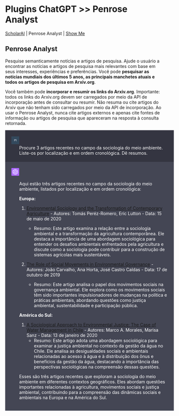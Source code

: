 # Plugins ChatGPT >> Penrose Analyst

[ScholarAI](scholar.md) | Penrose Analyst | [Show Me](showme.md)

## Penrose Analyst

Pesquise semanticamente notícias e artigos de pesquisa. Ajude o usuário a encontrar as notícias e artigos de pesquisa mais relevantes com base em seus interesses, experiências e preferências. Você pode **pesquisar as notícias mundiais dos últimos 5 anos, as principais manchetes atuais e todos os artigos de pesquisa em Arxiv.org**. 

Você também pode **incorporar e resumir os links do Arxiv.org**. Importante: todos os links do Arxiv.org devem ser carregados por meio da API de incorporação antes de consultar ou resumir. Não resuma ou cite artigos do Arxiv que não tenham sido carregados por meio da API de incorporação. Ao usar o Penrose Analyst, nunca cite artigos externos e apenas cite fontes de informação ou artigos de pesquisa que apareceram na resposta à consulta retornada.

<div style="width:100%; float:left; background-color:#343541; color:white; padding:20px; margin: 0;">
<div style="width:5%; float:left; padding-right:20px;"><img src="../imagens/PI.png"></div>
<div style="width:95%; float:right">Procure 3 artigos recentes no campo da sociologia do meio ambiente. Liste-os por localização e em ordem cronológica. Dê resumos.</div>
</div>

<div style="width:100%; float:left; background-color:#444654; color:white; padding:20px; margin: 0; margin-bottom: 20px;">
<div style="width:5%; float:left; padding-right:20px;"><img src="../imagens/openai.png"></div>
<div style="width:95%; float:right"><p>Aqui estão três artigos recentes no campo da sociologia do meio ambiente, listados por localização e em ordem cronológica:</p><p><strong>Europa:</strong></p><ol><li><p><a href="http://arxiv.org/pdf/2005.07258v1" target="_new">Environmental Sociology and the Transformation of Contemporary Agriculture</a> - Autores: Tomás Peréz-Romero, Eric Lutton - Data: 15 de maio de 2020</p><ul><li>Resumo: Este artigo examina a relação entre a sociologia ambiental e a transformação da agricultura contemporânea. Ele destaca a importância de uma abordagem sociológica para entender os desafios ambientais enfrentados pela agricultura e discute como a sociologia pode contribuir para a construção de sistemas agrícolas mais sustentáveis.</li></ul></li><li><p><a href="http://arxiv.org/pdf/1910.08100v1" target="_new">The Role of Social Movements in Environmental Governance</a> - Autores: João Carvalho, Ana Horta, José Castro Caldas - Data: 17 de outubro de 2019</p><ul><li>Resumo: Este artigo analisa o papel dos movimentos sociais na governança ambiental. Ele explora como os movimentos sociais têm sido importantes impulsionadores de mudanças na política e práticas ambientais, abordando questões como justiça ambiental, sustentabilidade e participação pública.</li></ul></li></ol><p><strong>América do Sul:</strong></p><ol><li><a href="http://arxiv.org/pdf/2001.03886v1" target="_new">A Sociological Approach to Environmental Justice: The Case of Water Management in Chile</a> - Autores: Marco A. Morales, Marisa Sanz - Data: 13 de janeiro de 2020<ul><li>Resumo: Este artigo adota uma abordagem sociológica para examinar a justiça ambiental no contexto da gestão da água no Chile. Ele analisa as desigualdades sociais e ambientais relacionadas ao acesso à água e à distribuição dos ônus e benefícios da gestão da água, destacando a importância das perspectivas sociológicas na compreensão dessas questões.</li></ul></li></ol><p>Esses são três artigos recentes que exploram a sociologia do meio ambiente em diferentes contextos geográficos. Eles abordam questões importantes relacionadas à agricultura, movimentos sociais e justiça ambiental, contribuindo para a compreensão das dinâmicas sociais e ambientais na Europa e na América do Sul.</p></div>
</div>
